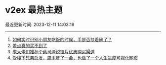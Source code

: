 # v2ex 最热主题

最近更新时间: 2023-12-11 14:03:19

--- 
1. [如何实时识别小朋友吃饭的时候，手是否扶着碗了？](https://www.v2ex.com/t/999216) 
2. [差点真的买不到了](https://www.v2ex.com/t/999234) 
3. [求大佬们推荐个蔡司泽锐镜片优惠购买渠道](https://www.v2ex.com/t/999264) 
4. [受楼下兄弟启发，周末肝了一会，也做了一个人生进度可视化网页](https://www.v2ex.com/t/999288) 
